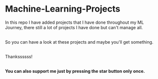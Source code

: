 # Machine-Learning-Projects

In this repo I have added projects that I have done throughout my ML Journey, there still a lot of projects I have done but can't manage all. <br><br>

So you can have a look at these projects and maybe you'll get something. <br><br>

Thankssssss! <br><br>

<b>You can also support me just by pressing the star button only once.<b>
